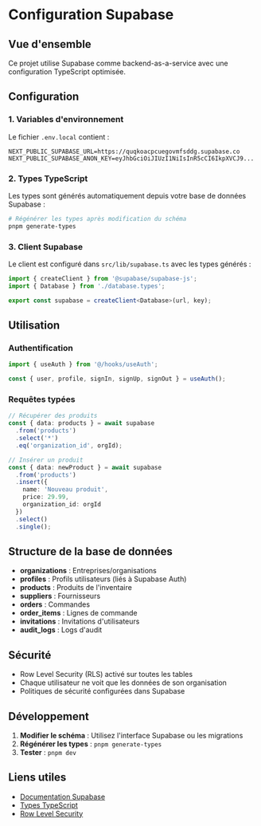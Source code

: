 # Configuration Supabase

## Vue d'ensemble

Ce projet utilise Supabase comme backend-as-a-service avec une configuration TypeScript optimisée.

## Configuration

### 1. Variables d'environnement

Le fichier `.env.local` contient :
```env
NEXT_PUBLIC_SUPABASE_URL=https://quqkoacpcuegovmfsddg.supabase.co
NEXT_PUBLIC_SUPABASE_ANON_KEY=eyJhbGciOiJIUzI1NiIsInR5cCI6IkpXVCJ9...
```

### 2. Types TypeScript

Les types sont générés automatiquement depuis votre base de données Supabase :

```bash
# Régénérer les types après modification du schéma
pnpm generate-types
```

### 3. Client Supabase

Le client est configuré dans `src/lib/supabase.ts` avec les types générés :

```typescript
import { createClient } from '@supabase/supabase-js';
import { Database } from './database.types';

export const supabase = createClient<Database>(url, key);
```

## Utilisation

### Authentification

```typescript
import { useAuth } from '@/hooks/useAuth';

const { user, profile, signIn, signUp, signOut } = useAuth();
```

### Requêtes typées

```typescript
// Récupérer des produits
const { data: products } = await supabase
  .from('products')
  .select('*')
  .eq('organization_id', orgId);

// Insérer un produit
const { data: newProduct } = await supabase
  .from('products')
  .insert({
    name: 'Nouveau produit',
    price: 29.99,
    organization_id: orgId
  })
  .select()
  .single();
```

## Structure de la base de données

- **organizations** : Entreprises/organisations
- **profiles** : Profils utilisateurs (liés à Supabase Auth)
- **products** : Produits de l'inventaire
- **suppliers** : Fournisseurs
- **orders** : Commandes
- **order_items** : Lignes de commande
- **invitations** : Invitations d'utilisateurs
- **audit_logs** : Logs d'audit

## Sécurité

- Row Level Security (RLS) activé sur toutes les tables
- Chaque utilisateur ne voit que les données de son organisation
- Politiques de sécurité configurées dans Supabase

## Développement

1. **Modifier le schéma** : Utilisez l'interface Supabase ou les migrations
2. **Régénérer les types** : `pnpm generate-types`
3. **Tester** : `pnpm dev`

## Liens utiles

- [Documentation Supabase](https://supabase.com/docs)
- [Types TypeScript](https://supabase.com/docs/guides/api/typescript-support)
- [Row Level Security](https://supabase.com/docs/guides/auth/row-level-security) 